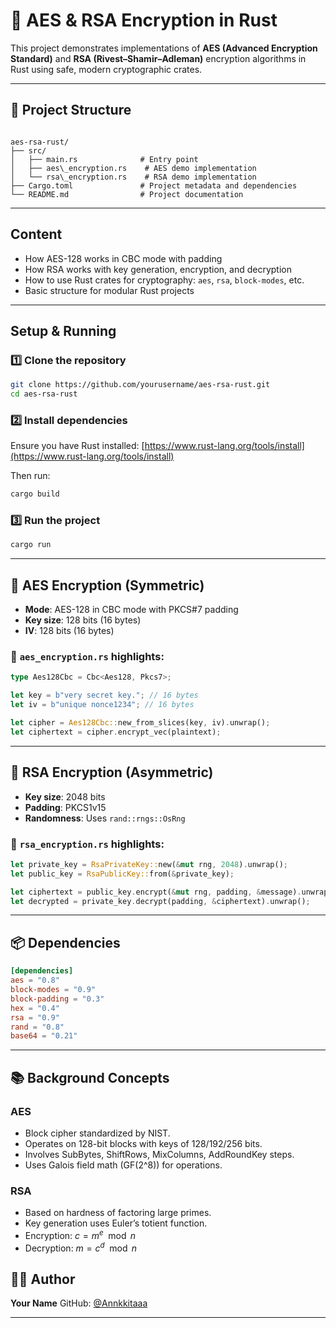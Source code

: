 
# 🔐 AES & RSA Encryption in Rust

This project demonstrates implementations of **AES (Advanced Encryption Standard)** and **RSA (Rivest–Shamir–Adleman)** encryption algorithms in Rust using safe, modern cryptographic crates.


---

## 📂 Project Structure

```

aes-rsa-rust/
├── src/
│   ├── main.rs              # Entry point
│   ├── aes\_encryption.rs    # AES demo implementation
│   └── rsa\_encryption.rs    # RSA demo implementation
├── Cargo.toml               # Project metadata and dependencies
└── README.md                # Project documentation

````

---

##  Content

- How AES-128 works in CBC mode with padding
- How RSA works with key generation, encryption, and decryption
- How to use Rust crates for cryptography: `aes`, `rsa`, `block-modes`, etc.
- Basic structure for modular Rust projects

---

## Setup & Running

### 1️⃣ Clone the repository

```bash
git clone https://github.com/yourusername/aes-rsa-rust.git
cd aes-rsa-rust
````

### 2️⃣ Install dependencies

Ensure you have Rust installed:
[https://www.rust-lang.org/tools/install](https://www.rust-lang.org/tools/install)

Then run:

```bash
cargo build
```

### 3️⃣ Run the project

```bash
cargo run
```

---

## 🔐 AES Encryption (Symmetric)

* **Mode**: AES-128 in CBC mode with PKCS#7 padding
* **Key size**: 128 bits (16 bytes)
* **IV**: 128 bits (16 bytes)

### 📄 `aes_encryption.rs` highlights:

```rust
type Aes128Cbc = Cbc<Aes128, Pkcs7>;

let key = b"very secret key."; // 16 bytes
let iv = b"unique nonce1234"; // 16 bytes

let cipher = Aes128Cbc::new_from_slices(key, iv).unwrap();
let ciphertext = cipher.encrypt_vec(plaintext);
```

---

## 🔐 RSA Encryption (Asymmetric)

* **Key size**: 2048 bits
* **Padding**: PKCS1v15
* **Randomness**: Uses `rand::rngs::OsRng`

### 📄 `rsa_encryption.rs` highlights:

```rust
let private_key = RsaPrivateKey::new(&mut rng, 2048).unwrap();
let public_key = RsaPublicKey::from(&private_key);

let ciphertext = public_key.encrypt(&mut rng, padding, &message).unwrap();
let decrypted = private_key.decrypt(padding, &ciphertext).unwrap();
```

---

## 📦 Dependencies

```toml
[dependencies]
aes = "0.8"
block-modes = "0.9"
block-padding = "0.3"
hex = "0.4"
rsa = "0.9"
rand = "0.8"
base64 = "0.21"
```

---

## 📚 Background Concepts

### AES

* Block cipher standardized by NIST.
* Operates on 128-bit blocks with keys of 128/192/256 bits.
* Involves SubBytes, ShiftRows, MixColumns, AddRoundKey steps.
* Uses Galois field math (GF(2^8)) for operations.

### RSA

* Based on hardness of factoring large primes.
* Key generation uses Euler’s totient function.
* Encryption: $c = m^e \mod n$
* Decryption: $m = c^d \mod n$


## 🧑‍💻 Author

**Your Name**
GitHub: [@Annkkitaaa](https://github.com/Annkkitaaa)

---
